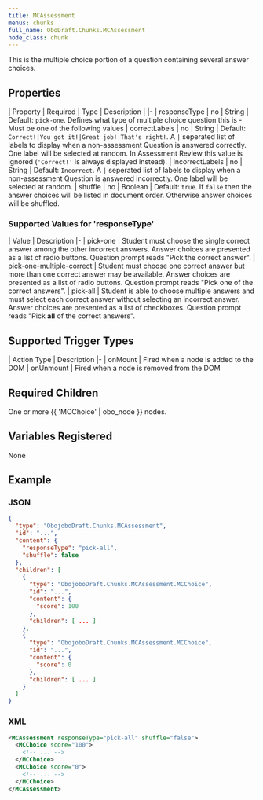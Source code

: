 ```yaml
---
title: MCAssessment
menus: chunks
full_name: OboDraft.Chunks.MCAssessment
node_class: chunk
---
```

This is the multiple choice portion of a question containing several answer choices.

## Properties

| Property | Required | Type | Description |
|-
| responseType | no | String | Default: `pick-one`.  Defines what type of multiple choice question this is - Must be one of the following values
| correctLabels | no | String | Default: `Correct!|You got it!|Great job!|That's right!`. A `|` seperated list of labels to display when a non-assessment Question is answered correctly. One label will be selected at random. In Assessment Review this value is ignored (`'Correct!'` is always displayed instead).
| incorrectLabels | no | String | Default: `Incorrect`. A `|` seperated list of labels to display when a non-assessment Question is answered incorrectly. One label will be selected at random.
| shuffle | no | Boolean | Default: `true`. If `false` then the answer choices will be listed in document order. Otherwise answer choices will be shuffled.


### Supported Values for  'responseType'

| Value | Description
|-
| pick-one | Student must choose the single correct answer among the other incorrect answers. Answer choices are presented as a list of radio buttons. Question prompt reads "Pick the correct answer".
| pick-one-multiple-correct | Student must choose one correct answer but more than one correct answer may be available. Answer choices are presented as a list of radio buttons. Question prompt reads "Pick one of the correct answers".
| pick-all | Student is able to choose multiple answers and must select each correct answer without selecting an incorrect answer. Answer choices are presented as a list of checkboxes. Question prompt reads "Pick **all** of the correct answers".

## Supported Trigger Types

| Action Type | Description
|-
| onMount | Fired when a node is added to the DOM
| onUnmount | Fired when a node is removed from the DOM

## Required Children

One or more {{ 'MCChoice' | obo_node }} nodes.

## Variables Registered

None


## Example

### JSON

```json
{
  "type": "ObojoboDraft.Chunks.MCAssessment",
  "id": "...",
  "content": {
    "responseType": "pick-all",
    "shuffle": false
  },
  "children": [
    {
      "type": "ObojoboDraft.Chunks.MCAssessment.MCChoice",
      "id": "...",
      "content": {
        "score": 100
      },
      "children": [ ... ]
    },
    {
      "type": "ObojoboDraft.Chunks.MCAssessment.MCChoice",
      "id": "...",
      "content": {
        "score": 0
      },
      "children": [ ... ]
    }
  ]
}
```

### XML

```xml
<MCAssessment responseType="pick-all" shuffle="false">
  <MCChoice score="100">
    <!-- ... -->
  </MCChoice>
  <MCChoice score="0">
    <!-- ... -->
  </MCChoice>
</MCAssessment>
```
